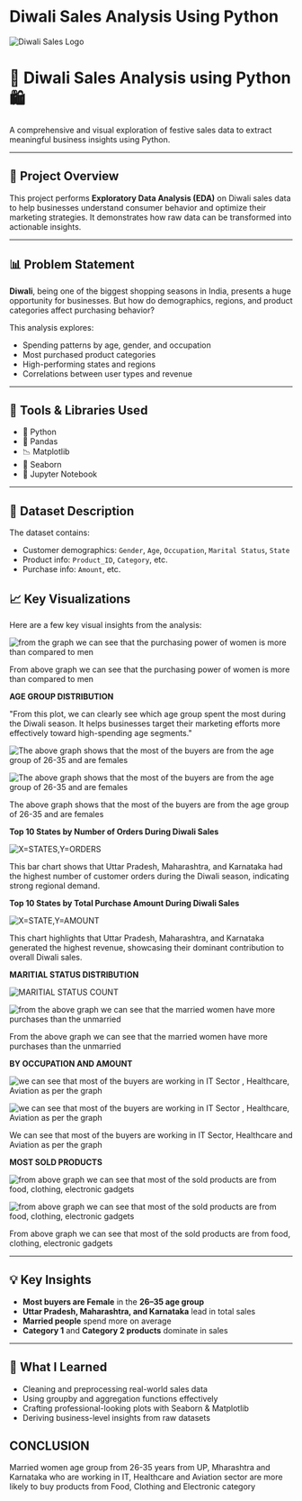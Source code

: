 # Diwali Sales Analysis Using Python

![Diwali Sales Logo](https://github.com/Gaurav130421/Diwali-Sales-Analysis/blob/main/Diwali%20sales%20logo.jpg)




# 🎇 Diwali Sales Analysis using Python 🛍️

A comprehensive and visual exploration of festive sales data to extract meaningful business insights using Python.

---

## 📌 Project Overview

This project performs **Exploratory Data Analysis (EDA)** on Diwali sales data to help businesses understand consumer behavior and optimize their marketing strategies. It demonstrates how raw data can be transformed into actionable insights.

---

## 📊 Problem Statement

**Diwali**, being one of the biggest shopping seasons in India, presents a huge opportunity for businesses. But how do demographics, regions, and product categories affect purchasing behavior?

This analysis explores:
- Spending patterns by age, gender, and occupation
- Most purchased product categories
- High-performing states and regions
- Correlations between user types and revenue

---

## 🧰 Tools & Libraries Used

- 🐍 Python
- 📘 Pandas
- 📉 Matplotlib
- 🎨 Seaborn
- 🧪 Jupyter Notebook

---

## 📁 Dataset Description

The dataset contains:
- Customer demographics: `Gender`, `Age`, `Occupation`, `Marital Status`, `State`
- Product info: `Product_ID`, `Category`, etc.
- Purchase info: `Amount`, etc.



## 📈 Key Visualizations

Here are a few key visual insights from the analysis:

![from the graph we can see that the purchasing power of women is more than compared to men](https://github.com/Gaurav130421/Diwali-Sales-Analysis/blob/main/Screenshot%202025-07-24%20203512.png)


From above graph we can see that the purchasing power of women is more than compared to men



**AGE GROUP DISTRIBUTION**


"From this plot, we can clearly see which age group spent the most during the Diwali season. It helps businesses target their marketing efforts more effectively toward high-spending age segments."



![The above graph shows that the most of the buyers are from the age group of 26-35 and are females](https://github.com/Gaurav130421/Diwali-Sales-Analysis/blob/main/Screenshot%202025-07-24%20204946.png)



![The above graph shows that the most of the buyers are from the age group of 26-35 and are females](https://github.com/Gaurav130421/Diwali-Sales-Analysis/blob/main/Screenshot%202025-07-24%20205004.png)


The above graph shows that the most of the buyers are from the age group of 26-35 and are females


**Top 10 States by Number of Orders During Diwali Sales**


![X=STATES,Y=ORDERS](https://github.com/Gaurav130421/Diwali-Sales-Analysis/blob/main/Screenshot%202025-07-24%20210353.png)


This bar chart shows that Uttar Pradesh, Maharashtra, and Karnataka had the highest number of customer orders during the Diwali season, indicating strong regional demand.


**Top 10 States by Total Purchase Amount During Diwali Sales**


![X=STATE,Y=AMOUNT](https://github.com/Gaurav130421/Diwali-Sales-Analysis/blob/main/Screenshot%202025-07-24%20210436.png)


This chart highlights that Uttar Pradesh, Maharashtra, and Karnataka generated the highest revenue, showcasing their dominant contribution to overall Diwali sales.


**MARITIAL STATUS DISTRIBUTION**


![MARITIAL STATUS COUNT](https://github.com/Gaurav130421/Diwali-Sales-Analysis/blob/main/Screenshot%202025-07-24%20210453.png)





![from the above graph we can see that the married women have more purchases than the unmarried](https://github.com/Gaurav130421/Diwali-Sales-Analysis/blob/main/Screenshot%202025-07-24%20210523.png)




From the above graph we can see that the married women have more purchases than the unmarried





**BY OCCUPATION AND AMOUNT**


![we can see that most of the buyers are working in IT Sector , Healthcare, Aviation as per the graph](https://github.com/Gaurav130421/Diwali-Sales-Analysis/blob/main/Screenshot%202025-07-24%20213637.png)




![we can see that most of the buyers are working in IT Sector , Healthcare, Aviation as per the graph](https://github.com/Gaurav130421/Diwali-Sales-Analysis/blob/main/Screenshot%202025-07-24%20213659.png)




We can see that most of the buyers are working in IT Sector, Healthcare and Aviation as per the graph




**MOST SOLD PRODUCTS**



![from above graph we can see that most of the sold products are from food, clothing, electronic gadgets](https://github.com/Gaurav130421/Diwali-Sales-Analysis/blob/main/Screenshot%202025-07-24%20214824.png)





![from above graph we can see that most of the sold products are from food, clothing, electronic gadgets](https://github.com/Gaurav130421/Diwali-Sales-Analysis/blob/main/Screenshot%202025-07-24%20214852.png)






From above graph we can see that most of the sold products are from food, clothing, electronic gadgets


---

## 💡 Key Insights

- **Most buyers are Female** in the **26–35 age group**
- **Uttar Pradesh, Maharashtra, and Karnataka** lead in total sales
- **Married people** spend more on average
- **Category 1** and **Category 2 products** dominate in sales

---

## 🧠 What I Learned

- Cleaning and preprocessing real-world sales data
- Using groupby and aggregation functions effectively
- Crafting professional-looking plots with Seaborn & Matplotlib
- Deriving business-level insights from raw datasets


## CONCLUSION


Married women age group from 26-35 years from UP, Mharashtra and Karnataka who are working in IT, Healthcare and Aviation sector are more likely to buy products from Food, Clothing and Electronic category





